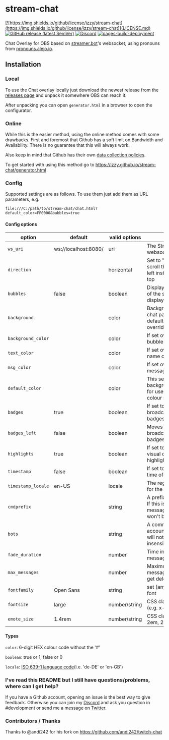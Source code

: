 # stream-chat

[![https://img.shields.io/github/license/izzy/stream-chat](https://img.shields.io/github/license/izzy/stream-chat)](LICENSE.md)
[![GitHub release (latest SemVer)](https://img.shields.io/github/v/release/izzy/stream-chat)](https://github.com/izzy/stream-chat/releases)
[![Discord](https://img.shields.io/discord/402126550004269073?color=7289DA&label=discord)](https://discord.com/invite/yRTM7H2tek)
[![pages-build-deployment](https://github.com/izzy/stream-chat/actions/workflows/pages/pages-build-deployment/badge.svg?branch=main&name=Pages%20Build)](https://izzy.github.io/stream-chat/)

Chat Overlay for OBS based on [streamer.bot](https://streamer.bot/)'s websocket, using pronouns from [pronouns.alejo.io](https://pronouns.alejo.io/).

## Installation

### Local

To use the Chat overlay locally just download the newest release from the [releases page](https://github.com/izzy/stream-chat/releases/) and unpack it somewhere OBS can reach it.

After unpacking you can open `generator.html` in a browser to open the configurator.

### Online

While this is the easier method, using the online method comes with some drawbacks. First and foremost that Github has a soft limit on Bandwidth and Availability. There is no guarantee that this will always work.

Also keep in mind that Github has their own [data collection policies](https://docs.github.com/en/pages/getting-started-with-github-pages/about-github-pages#data-collection).

To get started with using this method go to https://izzy.github.io/stream-chat/generator.html 

### Config

Supported settings are as follows. To use them just add them as URL parameters, e.g.

```
file:///C:/path/to/stream-chat/chat.html?default_color=FF0000&bubbles=true
```

#### Config options

| option             | default              | valid options | description                                                                                    | example                          |
|--------------------|----------------------|---------------|------------------------------------------------------------------------------------------------|----------------------------------|
| `ws_uri`           | ws://localhost:8080/ | uri           | The Streamer.Bot's local websocket URL                                                         | `ws_uri=ws://localhost:8080/`    |
| `direction`        |                      | horizontal    | Set to "horizontal" this will scroll the text from right to left instead of bottom to top      | `direction=horizontal`           |
| `bubbles`          | false                | boolean       | Displays bubbles instead of the standard chat log display                                      | `bubbles=true`                   |
| `background`       |                      | color         | Background of the whole chat page. Careful: By default this will be overridden by OBS          | `background=000000`              |
| `background_color` |                      | color         | If set overrides all chat bubble colours                                                       | `background_color=FF0000`        |
| `text_color`       |                      | color         | If set overrides all user name colours                                                         | `text_color=FF0000`              |
| `msg_color`        |                      | color         | If set overrides all message text colours                                                      | `msg_color=FF0000`               |
| `default_color`    |                      | color         | This sets the default background/bubble colour for users who don't have a colour set           | `default_color=FF0000`           |
| `badges`           | true                 | boolean       | If set to false this disable broadcaster/VIP/moderator badges                                  | `badges=false`                   |
| `badges_left`      | false                | boolean       | Moves broadcaster/VIP/moderator badges to the left                                       | `badges_left=true`                   |
| `highlights`       | true                 | boolean       | If set to false this disables visual difference for highlighted messages                       | `highlights=false`               |
| `timestamp`        | false                | boolean       | If set to true displays the time of the message                                                | `timestamp=true`                 |
| `timestamp_locale` | en-US                | locale        | The regional setting to use for the message time                                               | `timestamp_locale=de-DE`         |
| `cmdprefix`        |                      | string        | A prefix for bot commands. If this is set, chat messages starting with this won't be displayed | `cmdprefix=!`                    |
| `bots`             |                      | string        | A comma-separated list of accounts whose messages will not be shown(case-insensitive)          | `bots=streamelements,streamlabs` |
| `fade_duration`    |                      | number        | Time in seconds until messages are removed                                                     | `fade_duration=60`               |
| `max_messages`     |                      | number        | Maximum number of messages before old ones get deleted                                                     | `max_messages=10`               |
| `fontfamily`       | Open Sans            | string        | set (any locally installed) font                                                               | `fontfamily=Calibri`             |
| `fontsize`         | large                | number/string | CSS class font-size value (e.g. x-large, 2em, 22px)                                            | `fontsize=22px`                  |
| `emote_size`       | 1.4rem               | number/string | CSS class size value (e.g. 2em, 22px)                                                          | `emote_size=22px`                |

#### Types

`color`: 6-digit HEX colour code without the '#'

`boolean`: true or 1, false or 0

`locale`: [ISO 639-1 language code](https://en.wikipedia.org/wiki/List_of_ISO_639-1_codes)(i.e. 'de-DE' or 'en-GB')


### I've read this README but I still have questions/problems, where can I get help?

If you have a Github account, opening an issue is the best way to give feedback. Otherwise you can join my [Discord](https://discord.gg/yRTM7H2tek) and ask you question in #development or send me a message on [Twitter](https://twitter.com/angry_izzy).

### Contributors / Thanks

Thanks to @andi242 for his fork on https://github.com/andi242/twitch-chat
